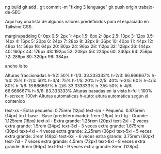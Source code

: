ng build
git add . 
git commit -m "fixing 3 lenguage" 
git push origin trabajo-de-SEO


Aquí hay una lista de algunos valores predefinidos para el espaciado en Tailwind CSS:

margin/padding
0: 0px
0.5: 2px
1: 4px
1.5: 6px
2: 8px
2.5: 10px
3: 12px
3.5: 14px
4: 16px
5: 20px
6: 24px
7: 28px
8: 32px
9: 36px
10: 40px
11: 44px
12: 48px
14: 56px
16: 64px
20: 80px
24: 96px
28: 112px
32: 128px
36: 144px
40: 160px
44: 176px
48: 192px
52: 208px
56: 224px
60: 240px
64: 256px
72: 288px
80: 320px
96: 384px



ancho /alto

Alturas fraccionadas
h-1/2: 50%
h-1/3: 33.333333%
h-2/3: 66.666667%
h-1/4: 25%
h-2/4: 50%
h-3/4: 75%
h-1/5: 20%
h-2/5: 40%
h-3/5: 60%
h-4/5: 80%
h-1/6: 16.666667%
h-2/6: 33.333333%
h-3/6: 50%
h-4/6: 66.666667%
h-5/6: 83.333333%
Alturas basadas en la vista
h-full: 100%
h-screen: 100vh
Alturas automáticas
h-auto: altura automática según el contenido


text-xs - Extra pequeño: 0.75rem (12px)
text-sm - Pequeño: 0.875rem (14px)
text-base - Base (predeterminado): 1rem (16px)
text-lg - Grande: 1.125rem (18px)
text-xl - Extra grande: 1.25rem (20px)
text-2xl - 2 veces extra grande: 1.5rem (24px)
text-3xl - 3 veces extra grande: 1.875rem (30px)
text-4xl - 4 veces extra grande: 2.25rem (36px)
text-5xl - 5 veces extra grande: 3rem (48px)
text-6xl - 6 veces extra grande: 3.75rem (60px)
text-7xl - 7 veces extra grande: 4.5rem (72px)
text-8xl - 8 veces extra grande: 6rem (96px)
text-9xl - 9 veces extra grande: 8rem (128px)